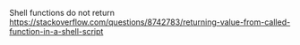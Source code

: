 Shell functions do not return\
https://stackoverflow.com/questions/8742783/returning-value-from-called-function-in-a-shell-script
